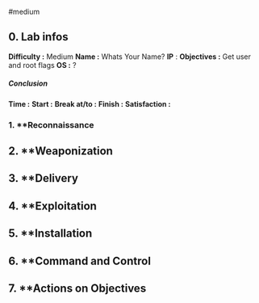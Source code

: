 #medium 

## 0. **Lab infos**

**Difficulty :** Medium
**Name :** Whats Your Name?
**IP** : 
**Objectives :** Get user and root flags
**OS :** ?

##### **Conclusion**
**Time :** 
	**Start :** 
	**Break at/to :** 
	**Finish :** 
**Satisfaction :**  
### 1. **Reconnaissance

## 2. **Weaponization

## 3. **Delivery

## 4. **Exploitation

## 5. **Installation

## 6. **Command and Control

## 7. **Actions on Objectives
